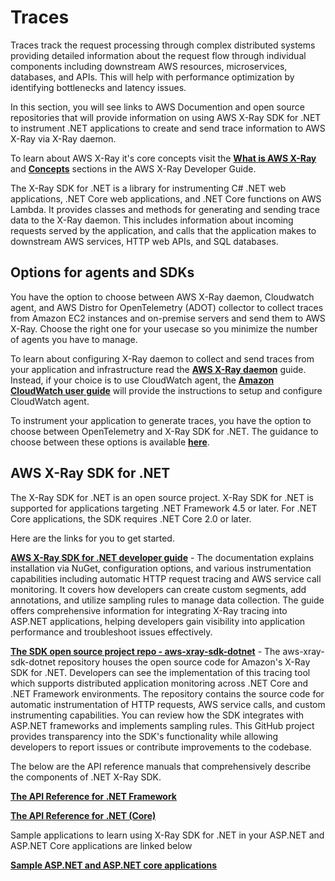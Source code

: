 # Traces

Traces track the request processing through complex distributed systems providing detailed information about the request flow through individual components including downstream AWS resources, microservices, databases, and APIs. This will help with performance optimization by identifying bottlenecks and latency issues.

In this section, you will see links to AWS Documention and open source repositories that will provide information on using AWS X-Ray SDK for .NET to instrument .NET applications to create and send trace information to AWS X-Ray via X-Ray daemon.

To learn about AWS X-Ray it's core concepts visit the [**What is AWS X-Ray**](https://docs.aws.amazon.com/xray/latest/devguide/aws-xray.html) and [**Concepts**](https://docs.aws.amazon.com/xray/latest/devguide/aws-xray.html) sections in the AWS X-Ray Developer Guide.

The X-Ray SDK for .NET is a library for instrumenting C# .NET web applications, .NET Core web applications, and .NET Core functions on AWS Lambda. It provides classes and methods for generating and sending trace data to the X-Ray daemon. This includes information about incoming requests served by the application, and calls that the application makes to downstream AWS services, HTTP web APIs, and SQL databases.

## Options for agents and SDKs

You have the option to choose between AWS X-Ray daemon, Cloudwatch agent, and AWS Distro for OpenTelemetry (ADOT) collector to collect traces from Amazon EC2 instances and on-premise servers and send them to AWS X-Ray. Choose the right one for your usecase so you minimize the number of agents you have to manage. 

To learn about configuring X-Ray daemon to collect and send traces from your application and infrastructure read the [**AWS X-Ray daemon**](https://docs.aws.amazon.com/xray/latest/devguide/xray-daemon.html) guide. Instead, if your choice is to use CloudWatch agent, the [**Amazon CloudWatch user guide**](https://docs.aws.amazon.com/AmazonCloudWatch/latest/monitoring/Install-CloudWatch-Agent.html) will provide the instructions to setup and configure CloudWatch agent.

To instrument your application to generate traces, you have the option to choose between OpenTelemetry and X-Ray SDK for .NET. The guidance to choose between these options is available [**here**](https://docs.aws.amazon.com/xray/latest/devguide/xray-instrumenting-your-app.html#xray-instrumenting-choosing). 

## AWS X-Ray SDK for .NET
 
The X-Ray SDK for .NET is an open source project. X-Ray SDK for .NET is supported for applications targeting .NET Framework 4.5 or later. For .NET Core applications, the SDK requires .NET Core 2.0 or later.

Here are the links for you to get started.

[**AWS X-Ray SDK for .NET developer guide**](https://docs.aws.amazon.com/xray/latest/devguide/xray-sdk-dotnet.html) - The documentation explains installation via NuGet, configuration options, and various instrumentation capabilities including automatic HTTP request tracing and AWS service call monitoring. It covers how developers can create custom segments, add annotations, and utilize sampling rules to manage data collection. The guide offers comprehensive information for integrating X-Ray tracing into ASP.NET applications, helping developers gain visibility into application performance and troubleshoot issues effectively.

[**The SDK open source project repo - aws-xray-sdk-dotnet**](https://docs.aws.amazon.com/xray/latest/devguide/xray-sdk-dotnet.html) - The aws-xray-sdk-dotnet repository houses the open source code for Amazon's X-Ray SDK for .NET. Developers can see the implementation of this tracing tool which supports distributed application monitoring across .NET Core and .NET Framework environments. The repository contains the source code for automatic instrumentation of HTTP requests, AWS service calls, and custom instrumenting capabilities. You can review how the SDK integrates with ASP.NET frameworks and implements sampling rules. This GitHub project provides transparency into the SDK's functionality while allowing developers to report issues or contribute improvements to the codebase.

The below are the API reference manuals that comprehensively describe the components of .NET X-Ray SDK. 

[**The API Reference for .NET Framework**](https://docs.aws.amazon.com/xray-sdk-for-dotnet/latest/reference/html/d0b774be-200e-4897-9ce6-4e43c3f6f5de.htm)

[**The API Reference for .NET (Core)**](https://docs.aws.amazon.com/xray-sdk-for-dotnetcore/latest/reference/html/bdf06719-4833-4e03-8ce5-31debb71506c.htm)

Sample applications to learn using X-Ray SDK for .NET in your ASP.NET and ASP.NET Core applications are linked below

[**Sample ASP.NET and ASP.NET core applications**](https://github.com/aws-samples/aws-xray-dotnet-webapp)